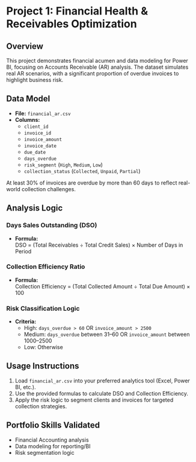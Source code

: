 # Project 1: Financial Health & Receivables Optimization

## Overview
This project demonstrates financial acumen and data modeling for Power BI, focusing on Accounts Receivable (AR) analysis. The dataset simulates real AR scenarios, with a significant proportion of overdue invoices to highlight business risk.

## Data Model
- **File:** `financial_ar.csv`
- **Columns:**
  - `client_id`
  - `invoice_id`
  - `invoice_amount`
  - `invoice_date`
  - `due_date`
  - `days_overdue`
  - `risk_segment` (`High`, `Medium`, `Low`)
  - `collection_status` (`Collected`, `Unpaid`, `Partial`)

At least 30% of invoices are overdue by more than 60 days to reflect real-world collection challenges.

## Analysis Logic

### Days Sales Outstanding (DSO)
- **Formula:**  
  DSO = (Total Receivables ÷ Total Credit Sales) × Number of Days in Period

### Collection Efficiency Ratio
- **Formula:**  
  Collection Efficiency = (Total Collected Amount ÷ Total Due Amount) × 100

### Risk Classification Logic
- **Criteria:**  
  - High: `days_overdue > 60` OR `invoice_amount > 2500`
  - Medium: `days_overdue` between 31–60 OR `invoice_amount` between 1000–2500
  - Low: Otherwise

## Usage Instructions
1. Load `financial_ar.csv` into your preferred analytics tool (Excel, Power BI, etc.).
2. Use the provided formulas to calculate DSO and Collection Efficiency.
3. Apply the risk logic to segment clients and invoices for targeted collection strategies.

## Portfolio Skills Validated
- Financial Accounting analysis
- Data modeling for reporting/BI
- Risk segmentation logic